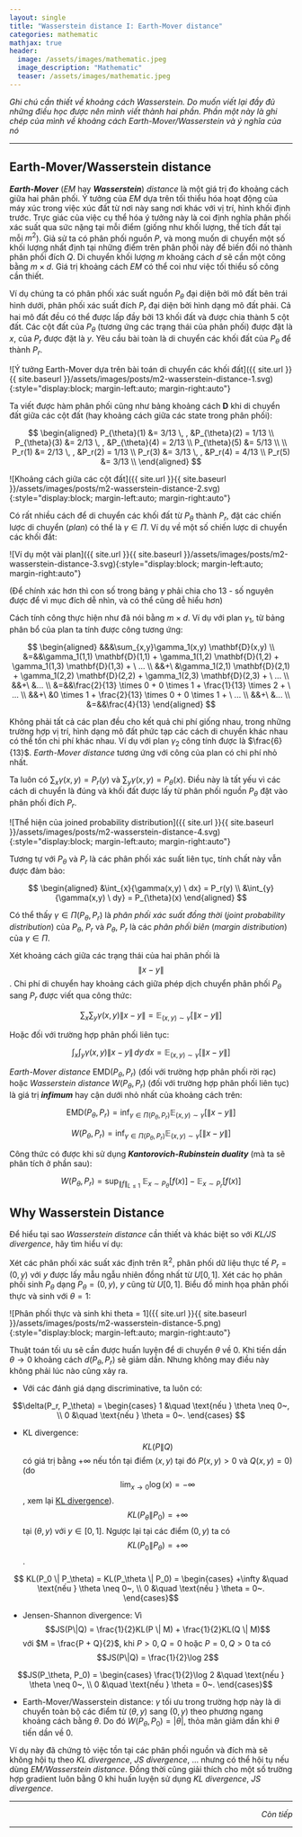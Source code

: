 ```yaml
---
layout: single
title: "Wasserstein distance I: Earth-Mover distance"
categories: mathematic
mathjax: true
header:
  image: /assets/images/mathematic.jpeg
  image_description: "Mathematic"
  teaser: /assets/images/mathematic.jpeg
---
```


*Ghi chú cần thiết về khoảng cách Wasserstein. Do muốn viết lại đầy đủ những điều học được nên mình viết thành hai 
phần. Phần một này là ghi chép của mình về khoảng cách Earth-Mover/Wasserstein và ý nghĩa của nó*

---

## Earth-Mover/Wasserstein distance

***Earth-Mover*** (*EM* hay ***Wasserstein***) *distance* là một giá trị đo khoảng cách giữa hai phân phối. 
Ý tưởng của *EM* dựa trên tối thiểu hóa hoạt động của máy xúc trong việc xúc đất từ nơi này sang nơi khác với vị trí, 
hình khối định trước. Trực giác của việc cụ thể hóa ý tưởng này là coi định nghĩa phân phối xác suất qua sức nặng tại 
mỗi điểm (giống như khối lượng, thể tích đất tại mỗi $m^2$). Giả sử ta có phân phối nguồn $P$, và mong muốn di chuyển 
một số khối lượng nhất định tại những điểm trên phân phối này để biến đổi nó thành phân phối đích $Q$. Di chuyển khối 
lượng $m$ khoảng cách $d$ sẽ cần một công bằng $m \times d$. Giá trị khoảng cách *EM* có thể coi như việc tối thiểu số 
công cần thiết.

Ví dụ chúng ta có phân phối xác suất nguồn $P_{\theta}$ đại diện bởi mô đất bên trái hình dưới, phân phối xác suất đích 
$P_r$ đại diện bởi hình dạng mô đất phải. Cả hai mô đất đều có thể được lấp đầy bởi 13 khối đất và được chia 
thành 5 cột đất. Các cột đất của $P_{\theta}$ (tương ứng các trạng thái của phân phối) được đặt là $x$, của $P_r$ được 
đặt là $y$. Yêu cầu bài toàn là di chuyển các khối đất của $P_{\theta}$ để thành $P_r$.

![Ý tưởng Earth-Mover dựa trên bài toán di chuyển các khối đất]({{ site.url }}{{ site.baseurl }}/assets/images/posts/m2-wasserstein-distance-1.svg){:style="display:block; margin-left:auto; margin-right:auto"}

Ta viết được hàm phân phối cũng như bảng khoảng cách $\mathbf{D}$ khi di chuyển đất 
giữa các cột đất (hay khoảng cách giữa các state trong phân phối):  

$$ \begin{aligned}
P_{\theta}(1) &= 3/13 \, , &P_{\theta}(2) = 1/13 \\
P_{\theta}(3) &= 2/13 \, , &P_{\theta}(4) = 2/13 \\
P_{\theta}(5) &= 5/13 \\
\\
P_r(1) &= 2/13 \, , &P_r(2) = 1/13 \\
P_r(3) &= 3/13 \, , &P_r(4) = 4/13 \\
P_r(5) &= 3/13 \\
\end{aligned} $$

![Khoảng cách giữa các cột đất]({{ site.url }}{{ site.baseurl }}/assets/images/posts/m2-wasserstein-distance-2.svg){:style="display:block; margin-left:auto; margin-right:auto"}

Có rất nhiều cách để di chuyển các khối đất từ $P_{\theta}$ thành $P_r$, đặt các chiến lược di chuyển (*plan*) có thể 
là $\gamma \in \Pi$. Ví dụ về một số chiến lược di chuyển các khối đất:

![Ví dụ một vài plan]({{ site.url }}{{ site.baseurl }}/assets/images/posts/m2-wasserstein-distance-3.svg){:style="display:block; margin-left:auto; margin-right:auto"}

(Để chính xác hơn thì con số trong bảng $\gamma$ phải chia cho 13 - số nguyên được để vì mục đích dễ nhìn, và có thể 
cũng dễ hiểu hơn)

Cách tính công thực hiện như đã nói bằng $m \times d$. Ví dụ với plan ${\gamma}_1$, từ bảng phân bổ của plan ta tính được 
công tương ứng:

$$ \begin{aligned}
&&&\sum_{x,y}\gamma_1(x,y) \mathbf{D}(x,y) \\
&=&&\gamma_1(1,1) \mathbf{D}(1,1) + \gamma_1(1,2) \mathbf{D}(1,2) + \gamma_1(1,3) \mathbf{D}(1,3) + \ ... \\
&&+\ &\gamma_1(2,1) \mathbf{D}(2,1) + \gamma_1(2,2) \mathbf{D}(2,2) + \gamma_1(2,3) \mathbf{D}(2,3) +  \ ... \\
&&+\ &... \\
&=&&\frac{2}{13} \times 0 + 0 \times 1 + \frac{1}{13} \times 2 + \ ... \\
&&+\ &0 \times 1 + \frac{2}{13} \times 0 + 0 \times 1 + \ ... \\
&&+\ &... \\
&=&&\frac{4}{13}
\end{aligned} $$

Không phải tất cả các plan đều cho kết quả chi phí giống nhau, trong những trường hợp vị trí, hình dạng mô đất phức 
tạp các cách di chuyển khác nhau có thể tốn chi phí khác nhau. Ví dụ với plan ${\gamma}_2$ công tính được là $\frac{6}{13}$. 
*Earth-Mover distance* tương ứng với công của plan có chi phí nhỏ 
nhất.

Ta luôn có $\sum_x \gamma(x,y) = P_r(y)$ và $\sum_y \gamma(x,y) = P_{\theta}(x)$. Điều này là tất yếu vì các cách 
di chuyển là đúng và khối đất được lấy từ phân phối nguồn $P_{\theta}$ đặt vào phân phối đích $P_r$.

![Thể hiện của joined probability distribution]({{ site.url }}{{ site.baseurl }}/assets/images/posts/m2-wasserstein-distance-4.svg){:style="display:block; margin-left:auto; margin-right:auto"}

Tương tự với $P_{\theta}$ và $P_r$ là các phân phối xác suất liên tục, tính chất này vẫn được đảm bảo:

$$ \begin{aligned} 
&\int_{x}{\gamma(x,y) \ dx} = P_r(y) \\
&\int_{y}{\gamma(x,y) \ dy} = P_{\theta}(x)
\end{aligned} $$

Có thể thấy $\gamma \in \Pi(P_{\theta},P_r)$ là *phân phối xác suất đồng thời* (*joint probability distribution*) của 
$P_{\theta}$, $P_r$ và $P_{\theta}$, $P_r$ là các *phân phối biên* (*margin distribution*) của $\gamma \in \Pi$.

Xét khoảng cách giữa các trạng thái của hai phân phối là $$\|x - y\|$$. Chi phí di chuyển hay khoảng cách giữa phép dịch 
chuyển phân phối $P_{\theta}$ sang $P_r$  được viết qua công thức:

$$\sum_x \sum_y \gamma(x,y) \| x - y \| = \mathbb{E}_{(x,y) \sim \gamma}\big[\|x - y\|\big]$$

Hoặc đối với trường hợp phân phối liên tục:

$$\int_x \int_y \gamma(x,y) \| x - y \| \,dy\,dx = \mathbb{E}_{(x,y) \sim \gamma}\big[\|x - y\|\big]$$

*Earth-Mover distance* $\mathrm{EMD}(P_{\theta}, P_r)$ (đối với trường hợp phân phối rời rạc) hoặc *Wasserstein distance* 
$W(P_{\theta}, P_r)$ (đối với trường hợp phân phối liên tục) là giá trị ***infimum*** hay cận dưới nhỏ nhất của khoảng 
cách trên:

$$ \mathrm{EMD}(P_{\theta}, P_r) = \inf_{\gamma \in \Pi(P_{\theta}, P_r)} \mathbb{E}_{(x,y) \sim \gamma}\big[\|x - y\|\big] $$

$$ W(P_{\theta}, P_r) = \inf_{\gamma \in \Pi(P_{\theta}, P_r)} \mathbb{E}_{(x,y) \sim \gamma}\big[\|x - y\|\big] $$

Công thức có được khi sử dụng ***Kantorovich-Rubinstein duality*** (mà ta sẽ phân tích ở phần sau):

$$ W(P_\theta, P_r) = \sup_{\lVert f \lVert_{L \leq 1}} \ \mathbb{E}_{x \sim P_{\theta}}[f(x)] - \mathbb{E}_{x \sim P_r}[f(x)] $$

## Why Wasserstein Distance

Để hiểu tại sao *Wasserstein distance* cần thiết và khác biệt so với *KL/JS divergence*, hãy tìm hiểu ví dụ:

Xét các phân phối xác suất xác định trên $\mathbb{R}^2$, phân phối dữ liệu thực tế $P_r=(0, y)$ với $y$ được lấy mẫu 
ngẫu nhiên đồng nhất từ $U[0, 1]$. Xét các họ phân phối sinh $P_{\theta}$ dạng $P_{\theta}=(0, y)$, $y$ cũng từ $U[0, 1]$.
Biểu đồ minh họa phân phối thực và sinh với $\theta = 1$:

![Phân phối thực và sinh khi theta = 1]({{ site.url }}{{ site.baseurl }}/assets/images/posts/m2-wasserstein-distance-5.png){:style="display:block; margin-left:auto; margin-right:auto"}

Thuật toán tối ưu sẽ cần được huấn luyện để di chuyển $\theta$ về $0$. Khi tiến dần $\theta \to 0$ khoảng cách 
$d(P_\theta, P_r)$ sẽ giảm dần. Nhưng không may điều này không phải lúc nào cũng xảy ra.

- Với các đánh giá dạng discriminative, ta luôn có:

$$\delta(P_r, P_\theta) =
  \begin{cases}
    1 &\quad \text{nếu } \theta \neq 0~, \\
    0 &\quad \text{nếu } \theta = 0~.
  \end{cases}
$$

- KL divergence: $$KL(P\|Q)$$ có giá trị bằng $+\infty$ nếu tồn tại điểm $(x, y)$ tại đó $P(x,y) > 0$ và $Q(x,y)=0$) (do
  $$ \lim_{x \to 0} \log (x) = -\infty$$, xem lại [KL divergence](https://longmoc.github.io/mathematic/mathematic-1-ce-kld-jsd/)). 
  $$KL(P_{\theta}\|P_0)=+\infty$$ tại $(\theta, y)$ với $y \in [0,1]$. 
  Ngược lại tại các điểm $(0, y)$ ta có $$KL(P_0\|P_{\theta})=+\infty$$.
  
$$ KL(P_0 \| P_\theta) = KL(P_\theta \| P_0) =
  \begin{cases}
    +\infty &\quad \text{nếu } \theta \neq 0~, \\
    0 &\quad \text{nếu } \theta = 0~.
  \end{cases}$$
  
- Jensen-Shannon divergence: Vì $$JS(P\|Q) = \frac{1}{2}KL(P \| M) + \frac{1}{2}KL(Q \| M)$$ với $M = \frac{P + Q}{2}$, 
  khi $P>0, Q=0$ hoặc $P=0, Q>0$ ta có $$JS(P\|Q) = \frac{1}{2}\log 2$$
  
$$JS(P_\theta, P_0) =
  \begin{cases}
    \frac{1}{2}\log 2 &\quad \text{nếu } \theta \neq 0~, \\
    0 &\quad \text{nếu } \theta = 0~.
  \end{cases}$$

- Earth-Mover/Wasserstein distance: $\gamma$ tối ưu trong trường hợp này là di chuyển toàn bộ các điểm từ $(\theta, y)$ 
sang $(0, y)$ theo phương ngang khoảng cách bằng $\theta$. Do đó $W(P_{\theta}, P_0) = |\theta|$, thỏa mãn giảm dần khi 
  $\theta$ tiến dần về $0$.
  
Ví dụ này đã chứng tỏ việc tồn tại các phân phối nguồn và đích mà sẽ không hội tụ theo *KL divergence*, *JS divergence*, 
... nhưng có thể hội tụ nếu dùng *EM/Wasserstein distance*. Đồng thời cũng giải thích cho một số trường hợp gradient 
luôn bằng $0$ khi huấn luyện sử dụng *KL divergence*, *JS divergence*.

---

<div align="right"><i>Còn tiếp</i></div> 

---